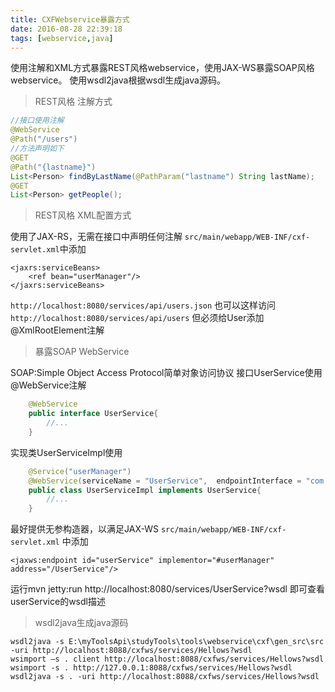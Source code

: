 ```yaml
---
title: CXFWebservice暴露方式
date: 2016-08-28 22:39:18
tags: [webservice,java]
---
```

使用注解和XML方式暴露REST风格webservice，使用JAX-WS暴露SOAP风格webservice。
使用wsdl2java根据wsdl生成java源码。
<!--more-->

>   REST风格 注解方式

```java
//接口使用注解
@WebService
@Path("/users")
//方法声明如下
@GET    
@Path("{lastname}")    
List<Person> findByLastName(@PathParam("lastname") String lastName);     
@GET    
List<Person> getPeople();

```

>   REST风格 XML配置方式

使用了JAX-RS，无需在接口中声明任何注解
`src/main/webapp/WEB-INF/cxf-servlet.xml`中添加

    <jaxrs:serviceBeans>
        <ref bean="userManager"/>
    </jaxrs:serviceBeans>

`http://localhost:8080/services/api/users.json`
也可以这样访问`http://localhost:8080/services/api/users`
但必须给User添加@XmlRootElement注解

>   暴露SOAP WebService

SOAP:Simple Object Access Protocol简单对象访问协议
接口UserService使用@WebService注解

```java
    @WebService
    public interface UserService{
        //...
    }
```
实现类UserServiceImpl使用

```java
    @Service("userManager")
    @WebService(serviceName = "UserService",  endpointInterface = "com.joiest.service.UserService")
    public class UserServiceImpl implements UserService{
        //...
    }
```

最好提供无参构造器，以满足JAX-WS
`src/main/webapp/WEB-INF/cxf-servlet.xml` 中添加

    <jaxws:endpoint id="userService" implementor="#userManager" address="/UserService"/>

运行mvn jetty:run 
http://localhost:8080/services/UserService?wsdl
即可查看userService的wsdl描述

>   wsdl2java生成java源码

    wsdl2java -s E:\myToolsApi\studyTools\tools\webservice\cxf\gen_src\src -uri http://localhost:8088/cxfws/services/Hellows?wsdl
    wsimport –s . client http://localhost:8088/cxfws/services/Hellows?wsdl
    wsimport -s . http://127.0.0.1:8088/cxfws/services/Hellows?wsdl
    wsdl2java -s . -uri http://localhost:8088/cxfws/services/Hellows?wsdl
